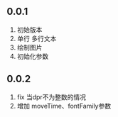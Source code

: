 <!--
 * @Author: chenzhongsheng
 * @Date: 2023-06-10 15:26:28
 * @Description: Coding something
-->
## 0.0.1

1. 初始版本
2. 单行 多行文本
3. 绘制图片
4. 初始化参数

## 0.0.2

1. fix 当dpr不为整数的情况
2. 增加 moveTime、fontFamily参数